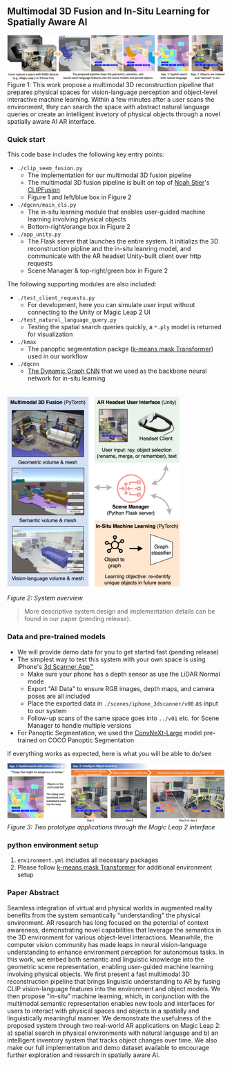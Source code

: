 ## Multimodal 3D Fusion and In-Situ Learning for Spatially Aware AI

![diagram](media/teaser.png)
Figure 1: This work propose a multimodal 3D reconstruction pipeline that prepares physical spaces for vision-language perception and object-level interactive machine learning. Within a few minutes after a user scans the environment, they can search the space with abstract natural language queries or create an intelligent invetory of physical objects through a novel spatially aware AI AR interface.


### Quick start

This code base includes the following key entry points:
- `./clip_seem_fusion.py`
  - The implementation for our multimodal 3D fusion pipeline
  - The multimodal 3D fusion pipeline is built on top of [Noah Stier](https://noahstier.github.io/)'s [CLIPFusion](https://github.com/noahstier/ClipFusion)
  - Figure 1 and left/blue box in Figure 2
- `./dgcnn/main_cls.py`
  - The in-situ learning module that enables user-guided machine learning involving physical objects 
  - Bottom-right/orange box in Figure 2
- `./app_unity.py`
  - The Flask server that launches the entire system. It initializs the 3D reconstruction pipline and the in-situ leanring model, and communicate with the AR headset Unity-built client over http requests
  - Scene Manager & top-right/green box in Figure 2

The following supporting modules are also included:
- `./test_client_requests.py`
  - For development, here you can simulate user input without connecting to the Unity or Magic Leap 2 UI
- `./test_natural_language_query.py`
  - Testing the spatial search queries quickly, a `*.ply` model is returned for visualization
- `./kmax`
  - The panoptic segmentation packge ([k-means mask Transformer](https://arxiv.org/pdf/2207.04044.pdf)) used in our workflow
- `./dgcnn`
  - [The Dynamic Graph CNN](https://arxiv.org/pdf/1801.07829) that we used as the backbone neural network for in-situ learning

<!-- - `./seem`
  - An alternative segmentaion solution we also integrated into our pipeline ([Segment Everything Everywhere All at Once](https://arxiv.org/pdf/2304.06718.pdf)) to support open-language 3D segmentation -->


<img src="media/sys_overview.png" width="400" style="padding-top: 20px"/>

*Figure 2: System overview*

> More descriptive system design and implementation details can be found in our paper (pending release).

### Data and pre-trained models

- We will provide demo data for you to get started fast (pending release)
- The simplest way to test this system with your own space is using iPhone's [3d Scanner App™](https://apps.apple.com/us/app/3d-scanner-app/id1419913995)
  - Make sure your phone has a depth sensor as use the LiDAR Normal mode
  - Export "All Data" to ensure RGB images, depth maps, and camera poses are all included
  - Place the exported data in `./scenes/iphone_3dscanner/v00` as input to our system
  - Follow-up scans of the same space goes into `../v01` etc. for Scene Manager to handle multiple versions
- For Panoptic Segmentation, we used the [ConvNeXt-Large](https://github.com/bytedance/kmax-deeplab) model pre-trained on COCO Panoptic Segmentation



If everything works as expected, here is what you will be able to do/see 

![diagram](media/apps.png)
*Figure 3: Two prototype applications through the Magic Leap 2 interface*



### python environment setup

1. `environment.yml` includes all necessary packages 
2. Please follow [k-means mask Transformer](https://github.com/bytedance/kmax-deeplab) for additional environment setup


### Paper Abstract
Seamless integration of virtual and physical worlds in augmented reality benefits from the system semantically "understanding" the physical environment. AR research has long focused on the potential of context awareness, demonstrating novel capabilities that leverage the semantics in the 3D environment for various object-level interactions. Meanwhile, the computer vision community has made leaps in neural vision-language understanding to enhance environment perception for autonomous tasks. In this work, we embed both semantic and linguistic knowledge into the geometric scene representation, enabling user-guided machine learning involving physical objects. We first present a fast multimodal 3D reconstruction pipeline that brings linguistic understanding to AR by fusing CLIP vision-language features into the environment and object models. We then propose "in-situ" machine learning, which, in conjunction with the multimodal semantic representation enables new tools and interfaces for users to interact with physical spaces and objects in a spatially and linguistically meaningful manner. We demonstrate the usefulness of the proposed system through two real-world AR applications on Magic Leap 2: a) spatial search in physical environments with natural language and b) an intelligent inventory system that tracks object changes over time. We also make our full implementation and demo dataset available to encourage further exploration and research in spatially aware AI.

